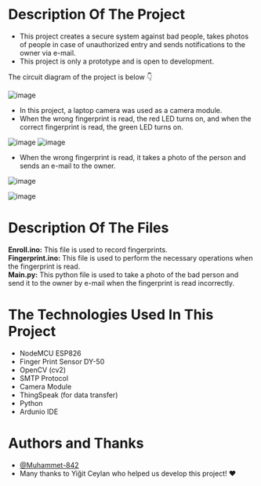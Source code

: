  # Description Of The Project
- This project creates a secure system against bad people, takes photos of people in case of unauthorized entry and sends notifications to the owner via e-mail.
- This project is only a prototype and is open to development.

The circuit diagram of the project is below 👇

![image](https://github.com/meferbas/FingerPrint-Security-System-IoT/assets/103934031/7c2abc53-6982-4d1d-87bc-ff61e2fec8be)

- In this project, a laptop camera was used as a camera module.
- When the wrong fingerprint is read, the red LED turns on, and when the correct fingerprint is read, the green LED turns on.


![image](https://github.com/meferbas/FingerPrint-Security-System-IoT/assets/103934031/0729a1ed-f11b-4e66-8fd1-78b114461fc4) ![image](https://github.com/meferbas/FingerPrint-Security-System-IoT/assets/103934031/345f6b89-645c-404b-897e-d608d1d3f37d)

- When the wrong fingerprint is read, it takes a photo of the person and sends an e-mail to the owner.



![image](https://github.com/meferbas/FingerPrint-Security-System-IoT/assets/103934031/a8a34056-6e75-4d32-9ec8-f12116cde75e)

![image](https://github.com/meferbas/FingerPrint-Security-System-IoT/assets/103934031/638d92f5-5007-4017-8741-80ae2a566d09)

# Description Of The Files
**Enroll.ino:** This file is used to record fingerprints. <br>
**Fingerprint.ino:** This file is used to perform the necessary operations when the fingerprint is read. <br>
**Main.py:** This python file is used to take a photo of the bad person and send it to the owner by e-mail when the fingerprint is read incorrectly.

# The Technologies Used In This Project
- NodeMCU ESP826
- Finger Print Sensor DY-50
- OpenCV (cv2)
- SMTP Protocol
- Camera Module
- ThingSpeak (for data transfer)
- Python
- Ardunio IDE

# Authors and Thanks
-  [@Muhammet-842](https://www.github.com/Muhammet-842)
-  Many thanks to Yiğit Ceylan who helped us develop this project! ❤️

